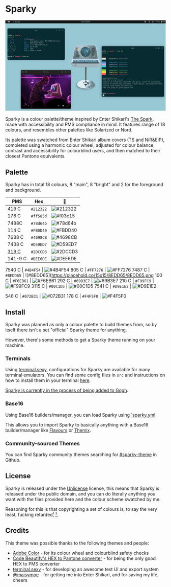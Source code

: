 # Sparky

![Image of a two Black Box terminals using Sparky, displaying the commands pfetch and colours each as a demonstration. Font used is Intel One Mono, and wallpaper is a custom edit of The Spark's album cover.](ast/sc.png)

Sparky is a colour palette/theme inspired by Enter Shikari's [The Spark](https://album.link/mx/i/1263896001), made with accessibility and PMS compliance in mind. It features range of 18 colours, and resembles other palettes like Solarized or Nord.

Its palette was swatched from Enter Shikari album covers (TS and NiR&EiP), completed using a harmonic colour wheel, adjusted for colour balance, contrast and accessibility for colourblind users, and then matched to their closest Pantone equivalents.

## Palette
Sparky has in total 18 colours, 8 "main", 8 "bright" and 2 for the foreground and background.

PMS | Hex | 🎨
---|---|---
419 C | `#212322` | ![#212322](https://placehold.co/15x15/212322/212322.png)
178 C | `#ff585d` | ![#f03c15](https://placehold.co/15x15/f03c15/f03c15.png)
7488C | `#78d64b` | ![#78d64b](https://placehold.co/15x15/78d64b/78d64b.png)
114 C | `#FBDD40` | ![#FBDD40](https://placehold.co/15x15/FBDD40/FBDD40.png)
7688 C | `#4698CB` | ![#4698CB](https://placehold.co/15x15/4698CB/4698CB.png)
7438 C | `#D59ED7` | ![#D59ED7](https://placehold.co/15x15/D59ED7/D59ED7.png)
[319 C](https://x.com/ENTERSHIKARI/status/1200107247973609473?s=20) | `#2DCCD3` | ![#2DCCD3](https://placehold.co/15x15/2DCCD3/2DCCD3.png) 
141-9 C | `#DEE6DE` | ![#DEE6DE](https://placehold.co/15x15/DEE6DE/DEE6DE.png)

7540 C | `#4B4F54` | ![#4B4F54](https://placehold.co/15x15/4B4F54/4B4F54.png)
805 C | `#FF7276` | ![#FF7276](https://placehold.co/15x15/FF7276/FF7276.png)
7487 C | `#8EDD65` | ![#8EDD65](https://placehold.co/15x15/8EDD65/8EDD65.png 
100 C | `#F6EB61` | ![#F6EB61](https://placehold.co/15x15/F6EB61/F6EB61.png)
292 C | `#69B3E7` | ![#69B3E7](https://placehold.co/15x15/69B3E7/69B3E7.png)
210 C | `#F99FC9` | ![#F99FC9](https://placehold.co/15x15/F99FC9/F99FC9.png)
3115 C | `#00C1D5` | ![#00C1D5](https://placehold.co/15x15/00C1D5/00C1D5.png)
7541 C | `#D9E1E2` | ![#D9E1E2](https://placehold.co/15x15/D9E1E2/D9E1E2.png)

546 C | `#072B31` | ![#072B31](https://placehold.co/15x15/072B31/072B31.png)
178 C | `#F4F5F0` | ![#F4F5F0](https://placehold.co/15x15/F4F5F0/F4F5F0.png)

 
## Install
Sparky was planned as only a colour palette to build themes from, so by itself there isn't a set "official" Sparky theme for anything.

However, there's some methods to get a Sparky theme running on your machine.

### Terminals
Using [terminal.sexy](https://terminal.sexy), configurations for Sparky are available for many terminal emulators.  You can find some config files in `src` and instructions on how to install them in your terminal [here](src/README.md).

[Sparky is currently in the process of being added to Gogh](https://github.com/Gogh-Co/Gogh/pull/423).

### Base16
Using Base16 builders/manager, you can load Sparky using [`sparky.yml](src/sparky.yml).

This allows you to import Sparky to basically anything with a Base16 builder/manager like [Flavours](https://github.com/misterio77/flavours) or [Themix](https://github.com/themix-project/themix-gui).

### Community-sourced Themes
You can find Sparky community themes searching for [#sparky-theme](https://github.com/search?q=sparky-theme) in Github.

## License
Sparky is released under the [Unlicense](https://unlicense.org) license, this means that Sparky is released under the public domain, and you can do literally anything you want with the files provided here and the colour scheme swatched by me.

Reasoning for this is that copyrighting a set of colours is, to say the very least, fucking retarded[¹](https://draculatheme.com/pro) [²](https://en.wikipedia.org/wiki/Colour_trade_mark). 

## Credits
This theme was possible thanks to the following themes and people:
- [Adobe Color](https://color.adobe.com/) - for its colour wheel and colourblind safety checks
- [Code Beautify's HEX to Pantone converter](https://codebeautify.org/hex-to-pantone-converter) - for being the only good HEX to PMS converter
- [terminal.sexy](https://terminal.sexy/) - for developing an awesome test UI and export system
- [@maisymoe](https://github.com/maisymoe) - for getting me into Enter Shikari, and for saving my life, cheers